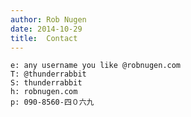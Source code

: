 ```yaml
---
author: Rob Nugen
date: 2014-10-29
title:  Contact
---
```


    e: any username you like @robnugen.com
    T: @thunderrabbit
    S: thunderrabbit
    h: robnugen.com
    p: 090-8560-四０六九
